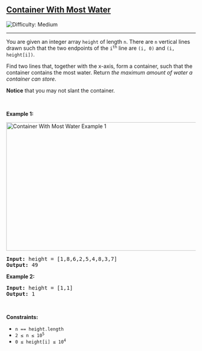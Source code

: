 <h2><a href="https://leetcode.com/problems/container-with-most-water/">Container With Most Water</a></h2>
<img src="https://img.shields.io/badge/Difficulty-Medium-orange" alt="Difficulty: Medium" />
<hr>

<p>You are given an integer array <code>height</code> of length <code>n</code>. There are <code>n</code> vertical lines drawn such that the two endpoints of the <code>i<sup>th</sup></code> line are <code>(i, 0)</code> and <code>(i, height[i])</code>.</p>

<p>Find two lines that, together with the x-axis, form a container, such that the container contains the most water. Return <em>the maximum amount of water a container can store</em>.</p>

<p><strong>Notice</strong> that you may not slant the container.</p>

<p>&nbsp;</p>

<p><strong class="example">Example 1:</strong></p>
<img alt="Container With Most Water Example 1" src="https://s3-lc-upload.s3.amazonaws.com/uploads/2018/07/17/question_11.jpg" style="width: 523px; height: 342px;" />
<pre>
<strong>Input:</strong> height = [1,8,6,2,5,4,8,3,7]
<strong>Output:</strong> 49
</pre>

<p><strong class="example">Example 2:</strong></p>
<pre>
<strong>Input:</strong> height = [1,1]
<strong>Output:</strong> 1
</pre>

<p>&nbsp;</p>

<p><strong>Constraints:</strong></p>
<ul>
  <li><code>n == height.length</code></li>
  <li><code>2 &le; n &le; 10<sup>5</sup></code></li>
  <li><code>0 &le; height[i] &le; 10<sup>4</sup></code></li>
</ul>
